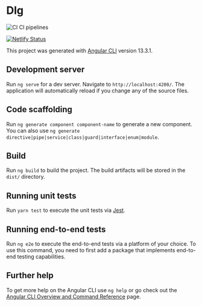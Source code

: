 # Dlg

![CI](https://github.com/vbhvn08/dlg/actions/workflows/test.yml/badge.svg) CI pipelines

[![Netlify Status](https://api.netlify.com/api/v1/badges/2ad29fab-750d-4ab4-aa57-0e78da268b95/deploy-status)](https://app.netlify.com/sites/lustrous-treacle-0b1c21/deploys)

This project was generated with [Angular CLI](https://github.com/angular/angular-cli) version 13.3.1.

## Development server

Run `ng serve` for a dev server. Navigate to `http://localhost:4200/`. The application will automatically reload if you change any of the source files.

## Code scaffolding

Run `ng generate component component-name` to generate a new component. You can also use `ng generate directive|pipe|service|class|guard|interface|enum|module`.

## Build

Run `ng build` to build the project. The build artifacts will be stored in the `dist/` directory.

## Running unit tests

Run `yarn test` to execute the unit tests via [Jest](https://jestjs.io/docs/testing-frameworks).

## Running end-to-end tests

Run `ng e2e` to execute the end-to-end tests via a platform of your choice. To use this command, you need to first add a package that implements end-to-end testing capabilities.

## Further help

To get more help on the Angular CLI use `ng help` or go check out the [Angular CLI Overview and Command Reference](https://angular.io/cli) page.
